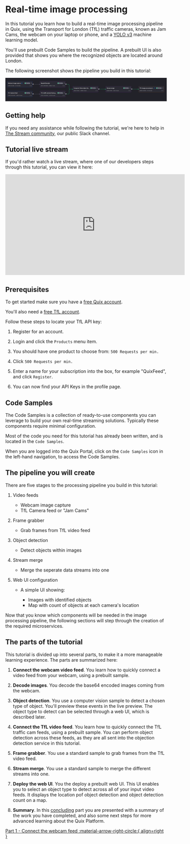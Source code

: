 # Real-time image processing

In this tutorial you learn how to build a real-time image processing pipeline in Quix, using the Transport for London (TfL) traffic cameras, known as Jam Cams, the webcam on your laptop or phone,  and a [YOLO v3](https://viso.ai/deep-learning/yolov3-overview/) machine learning model. 

You'll use prebuilt Code Samples to build the pipeline. A prebuilt UI is also provided that shows you where the recognized objects are located around London.

The following screenshot shows the pipeline you build in this tutorial:

![pipeline overview](./images/pipeline-overview.png)

## Getting help

If you need any assistance while following the tutorial, we're here to help in [The Stream community](https://join.slack.com/t/stream-processing/shared_invite/zt-13t2qa6ea-9jdiDBXbnE7aHMBOgMt~8g), our public Slack channel.

## Tutorial live stream

If you'd rather watch a live stream, where one of our developers steps through this tutorial, you can view it here:

<!-- Now out of date -->
<div class="video-wrapper">
  <iframe width="560" height="315" src="https://www.youtube.com/embed/Wi-U0Wg3Jf0?start=188" title="YouTube video player" frameborder="0" allow="accelerometer; autoplay; clipboard-write; encrypted-media; gyroscope; picture-in-picture" allowfullscreen></iframe>
</div>

## Prerequisites

To get started make sure you have a [free Quix account](https://portal.platform.quix.ai/self-sign-up).

You'll also need a [free TfL account](https://api-portal.tfl.gov.uk). 

Follow these steps to locate your TfL API key:

  1. Register for an account.

  2. Login and click the `Products` menu item.

  3. You should have one product to choose from: `500 Requests per min.`

  4. Click `500 Requests per min.`

  5. Enter a name for your subscription into the box, for example "QuixFeed", and click `Register`.

  6. You can now find your API Keys in the profile page.

## Code Samples

The Code Samples is a collection of ready-to-use components you can leverage to build your own real-time streaming solutions. Typically these components require minimal configuration.

Most of the code you need for this tutorial has already been written, and is located in the `Code Samples`. 

When you are logged into the Quix Portal, click on the `Code Samples` icon in the left-hand navigation, to access the Code Samples.

## The pipeline you will create

There are five stages to the processing pipeline you build in this tutorial:

1. Video feeds
  
    - Webcam image capture 
    - TfL Camera feed or "Jam Cams"

2. Frame grabber
  
    - Grab frames from TfL video feed

3. Object detection

    - Detect objects within images

4. Stream merge

    - Merge the seperate data streams into one

5. Web UI configuration

    - A simple UI showing:

        - Images with identified objects    
        - Map with count of objects at each camera's location

Now that you know which components will be needed in the image processing pipeline, the following sections will step through the creation of the required microservices.

## The parts of the tutorial

This tutorial is divided up into several parts, to make it a more manageable learning experience. The parts are summarized here:

1. **Connect the webcam video feed**. You learn how to quickly connect a video feed from your webcam, using a prebuilt sample.

2. **Decode images**. You decode the base64 encoded images coming from the webcam.

3. **Object detection**. You use a computer vision sample to detect a chosen type of object. You'll preview these events in the live preview. The object type to detect can be selected through a web UI, which is described later.

4. **Connect the TfL video feed**. You learn how to quickly connect the TfL traffic cam feeds, using a prebuilt sample. You can perform object detection across these feeds, as they are all sent into the objection detection service in this tutorial.

5. **Frame grabber**. You use a standard sample to grab frames from the TfL video feed.

6. **Stream merge**. You use a standard sample to merge the different streams into one.

7. **Deploy the web UI**. You the deploy a prebuilt web UI. This UI enables you to select an object type to detect across all of your input video feeds. It displays the location pof object detection and object detection count on a map.

8. **Summary**. In this [concluding](summary.md) part you are presented with a summary of the work you have completed, and also some next steps for more advanced learning about the Quix Platform.

[Part 1 - Connect the webcam feed :material-arrow-right-circle:{ align=right }](connect-video-webcam.md)

